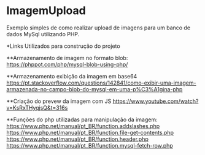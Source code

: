 # ImagemUpload
Exemplo simples de como realizar upload de imagens para um banco de dados MySql utilizando PHP.

*Links Utilizados para construção do projeto

**Armazenamento de imagem no formato blob:
https://phppot.com/php/mysql-blob-using-php/

**Armazenamento exibição da imagem em base64
https://pt.stackoverflow.com/questions/142841/como-exibir-uma-imagem-armazenada-no-campo-blob-do-mysql-em-uma-p%C3%A1gina-php

**Criação do prevew da imagem com JS
https://www.youtube.com/watch?v=KsRxTHyqjsQ&t=316s


**Funções do php utilizadas para manipulação da imagem:
https://www.php.net/manual/pt_BR/function.addslashes.php
https://www.php.net/manual/pt_BR/function.file-get-contents.php
https://www.php.net/manual/pt_BR/function.header.php
https://www.php.net/manual/pt_BR/function.mysql-fetch-row.php
